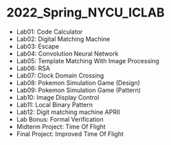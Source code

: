 # 2022_Spring_NYCU_ICLAB
* Lab01: Code Calculator
* Lab02: Digital Matching Machine
* Lab03: Escape
* Lab04: Convolution Neural Network
* Lab05: Template Matching With Image Processing
* Lab06: RSA
* Lab07: Clock Domain Crossing
* Lab08: Pokemon Simulation Game (Design)
* Lab09: Pokemon Simulation Game (Pattern)
* Lab10: Image Display Control
* Lab11: Local Binary Pattern
* Lab12: Digit matching machine APRII
* Lab Bonus: Formal Verification
* Midterm Project: Time Of Flight
* Final Project: Improved Time Of Flight
